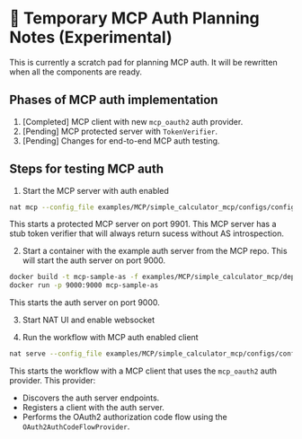 <!--
SPDX-FileCopyrightText: Copyright (c) 2025, NVIDIA CORPORATION & AFFILIATES. All rights reserved.
SPDX-License-Identifier: Apache-2.0

Licensed under the Apache License, Version 2.0 (the "License");
you may not use this file except in compliance with the License.
You may obtain a copy of the License at

http://www.apache.org/licenses/LICENSE-2.0

Unless required by applicable law or agreed to in writing, software
distributed under the License is distributed on an "AS IS" BASIS,
WITHOUT WARRANTIES OR CONDITIONS OF ANY KIND, either express or implied.
See the License for the specific language governing permissions and
limitations under the License.
-->

# 🧪 Temporary MCP Auth Planning Notes (Experimental)
This is currently a scratch pad for planning MCP auth. It will be rewritten when all the components are ready.

## Phases of MCP auth implementation
1. [Completed] MCP client with new `mcp_oauth2` auth provider.
2. [Pending] MCP protected server with `TokenVerifier`.
3. [Pending] Changes for end-to-end MCP auth testing.

## Steps for testing MCP auth
1. Start the MCP server with auth enabled
```bash
nat mcp --config_file examples/MCP/simple_calculator_mcp/configs/config-mcp-server-auth.yml
```
This starts a protected MCP server on port 9901. This MCP server has a stub token verifier that will always return sucess without AS introspection.

2. Start a container with the example auth server from the MCP repo. This will start the auth server on port 9000.
```bash
docker build -t mcp-sample-as -f examples/MCP/simple_calculator_mcp/deploy_example_as/Dockerfile examples/MCP/simple_calculator_mcp/deploy_example_as/
docker run -p 9000:9000 mcp-sample-as
```
This starts the auth server on port 9000.

3. Start NAT UI and enable websocket

4. Run the workflow with MCP auth enabled client

```bash
nat serve --config_file examples/MCP/simple_calculator_mcp/configs/config-mcp-auth-dynamic.yml
```
This starts the workflow with a MCP client that uses the `mcp_oauth2` auth provider. This provider:
- Discovers the auth server endpoints.
- Registers a client with the auth server.
- Performs the OAuth2 authorization code flow using the `OAuth2AuthCodeFlowProvider`.
